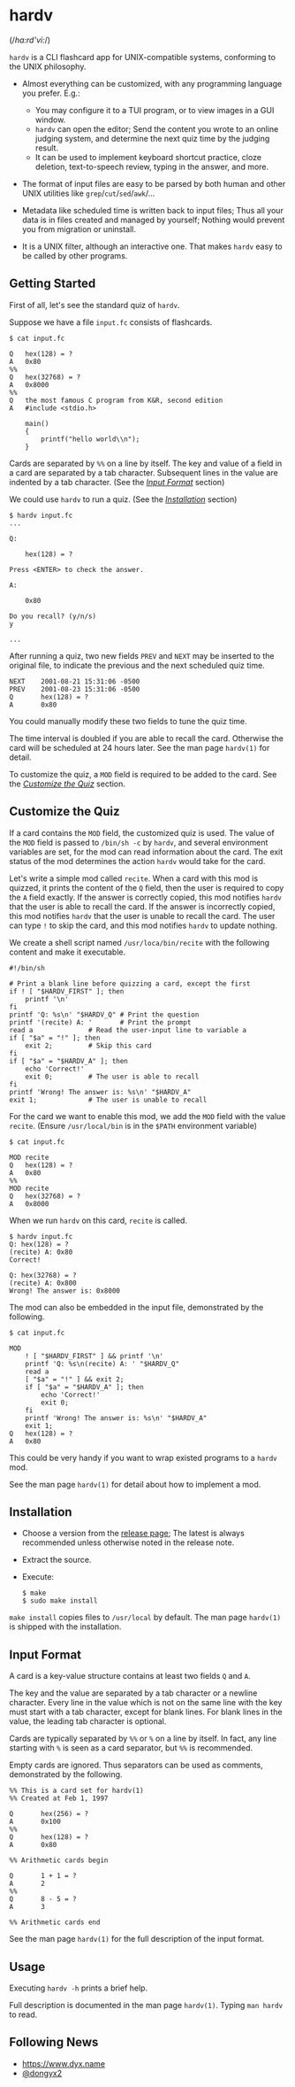 hardv
=====
(/*hɑ:rd'vi:*/)

`hardv` is a CLI flashcard app for UNIX-compatible systems,
conforming to the UNIX philosophy.

- Almost everything can be customized,
with any programming language you prefer.
E.g.:

	- You may configure it to a TUI program,
	or to view images in a GUI window.
	- `hardv` can open the editor;
	Send the content you wrote
	to an online judging system,
	and determine the next quiz time by the judging result.
	- It can be used to implement
	keyboard shortcut practice,
	cloze deletion,
	text-to-speech review,
	typing in the answer,
	and more.

- The format of input files are
easy to be parsed by both human and other UNIX utilities
like `grep`/`cut`/`sed`/`awk`/...

- Metadata like scheduled time is written back to input files;
Thus all your data is in files created and managed by yourself;
Nothing would prevent you from migration or uninstall.

- It is a UNIX filter, although an interactive one.
That makes `hardv` easy to be called by other programs.

Getting Started
---------------

First of all, let's see the standard quiz of `hardv`.

Suppose we have a file `input.fc` consists of flashcards.

	$ cat input.fc

	Q	hex(128) = ?
	A	0x80
	%%
	Q	hex(32768) = ?
	A	0x8000
	%%
	Q	the most famous C program from K&R, second edition
	A	#include <stdio.h>
		
		main()
		{
			printf("hello world\\n");
		}

Cards are separated by `%%` on a line by itself.
The key and value of a field in a card are separated by a tab character.
Subsequent lines in the value are indented by a tab character.
(See the [*Input Format*](#input-format) section)

We could use `hardv` to run a quiz.
(See the [*Installation*](#installation) section)
	
	$ hardv input.fc
	...

	Q:

		hex(128) = ?

	Press <ENTER> to check the answer.

	A:

		0x80

	Do you recall? (y/n/s)
	y

	...

After running a quiz,
two new fields `PREV` and `NEXT` may be inserted to the original file,
to indicate the previous and the next scheduled quiz time.

	NEXT    2001-08-21 15:31:06 -0500
	PREV    2001-08-23 15:31:06 -0500
	Q       hex(128) = ?
	A       0x80

You could manually modify these two fields to tune the quiz time.

The time interval is doubled if you are able to recall the card.
Otherwise the card will be scheduled at 24 hours later.
See the man page `hardv(1)` for detail.

To customize the quiz,
a `MOD` field is required to be added to the card.
See the [*Customize the Quiz*](#customize-the-quiz) section.

Customize the Quiz
------------------

If a card contains the `MOD` field,
the customized quiz is used.
The value of the `MOD` field is passed to `/bin/sh -c` by `hardv`,
and several environment variables are set,
for the mod can read information about the card.
The exit status of the mod determines the action `hardv` would take
for the card.

Let's write a simple mod called `recite`.
When a card with this mod is quizzed,
it prints the content of the `Q` field,
then the user is required to copy the `A` field exactly.
If the answer is correctly copied,
this mod notifies `hardv` that the user is able to recall the card.
If the answer is incorrectly copied,
this mod notifies `hardv` that the user is unable to recall the card.
The user can type `!` to skip the card,
and this mod notifies `hardv` to update nothing.

We create a shell script named `/usr/loca/bin/recite`
with the following content and make it executable.

~~~shell
#!/bin/sh

# Print a blank line before quizzing a card, except the first
if ! [ "$HARDV_FIRST" ]; then
	printf '\n'
fi
printf 'Q: %s\n' "$HARDV_Q"	# Print the question
printf '(recite) A: '		# Print the prompt
read a				# Read the user-input line to variable a
if [ "$a" = "!" ]; then
	exit 2;			# Skip this card
fi
if [ "$a" = "$HARDV_A" ]; then
	echo 'Correct!'
	exit 0;			# The user is able to recall
fi
printf 'Wrong! The answer is: %s\n' "$HARDV_A"
exit 1;				# The user is unable to recall
~~~

For the card we want to enable this mod,
we add the `MOD` field with the value `recite`.
(Ensure `/usr/local/bin` is in the `$PATH` environment variable)

	$ cat input.fc

	MOD	recite
	Q	hex(128) = ?
	A	0x80
	%%
	MOD	recite
	Q	hex(32768) = ?
	A	0x8000

When we run `hardv` on this card, `recite` is called.

	$ hardv input.fc
	Q: hex(128) = ?
	(recite) A: 0x80
	Correct!

	Q: hex(32768) = ?
	(recite) A: 0x800
	Wrong! The answer is: 0x8000

The mod can also be embedded in the input file,
demonstrated by the following.

	$ cat input.fc

	MOD
		! [ "$HARDV_FIRST" ] && printf '\n'
		printf 'Q: %s\n(recite) A: ' "$HARDV_Q"
		read a
		[ "$a" = "!" ] && exit 2;
		if [ "$a" = "$HARDV_A" ]; then
			echo 'Correct!'
			exit 0;
		fi
		printf 'Wrong! The answer is: %s\n' "$HARDV_A"
		exit 1;
	Q	hex(128) = ?
	A	0x80

This could be very handy if you want to wrap existed programs to a
`hardv` mod.

See the man page `hardv(1)` for detail about how to implement a mod.

Installation
------------

- Choose a version from
the [release page](https://github.com/dongyx/hardv/releases);
The latest is always recommended unless otherwise noted in the
release note.

- Extract the source.

- Execute:

	~~~
	$ make
	$ sudo make install
	~~~

`make install` copies files to `/usr/local` by default.
The man page `hardv(1)` is shipped with the installation.

Input Format
------------

A card is a key-value structure contains at least two fields `Q`
and `A`.

The key and the value are separated by a tab character or a newline
character.
Every line in the value which is not on the same line with the key
must start with a tab character, except for blank lines.
For blank lines in the value, the leading tab character is optional.

Cards are typically separated by `%%` or `%` on a line by itself.
In fact, any line starting with `%` is seen as a card separator,
but `%%` is recommended.

Empty cards are ignored.  Thus separators can be used as comments,
demonstrated by the following.

	%% This is a card set for hardv(1)
	%% Created at Feb 1, 1997

	Q       hex(256) = ?
	A       0x100
	%%
	Q       hex(128) = ?
	A       0x80

	%% Arithmetic cards begin

	Q       1 + 1 = ?
	A       2
	%%
	Q       8 - 5 = ?
	A       3

	%% Arithmetic cards end

See the man page `hardv(1)`
for the full description of the input format.

Usage
-----

Executing `hardv -h` prints a brief help.

Full description is documented in the man page `hardv(1)`.
Typing `man hardv` to read.

Following News
--------------

- <https://www.dyx.name>
- [@dongyx2](https://twitter.com/dongyx2)
